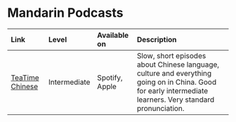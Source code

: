 # Mandarin Podcasts

| Link | Level | Available on | Description |
| :--- | :--- | :--- | :--- |
| [TeaTime Chinese](https://teatimechinese.com/podcasts/) | Intermediate | Spotify, Apple | Slow, short episodes about Chinese language, culture and everything going on in China. Good for early intermediate learners. Very standard pronunciation. |

